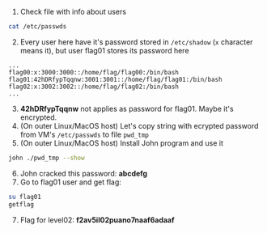 1.  Check file with info about users
``` Bash
cat /etc/passwds
```
2. Every user here have it's password stored in `/etc/shadow` (`x` character means it), but user flag01 stores its password here
```
...
flag00:x:3000:3000::/home/flag/flag00:/bin/bash
flag01:42hDRfypTqqnw:3001:3001::/home/flag/flag01:/bin/bash
flag02:x:3002:3002::/home/flag/flag02:/bin/bash
...
```
3. **42hDRfypTqqnw** not applies as password for flag01. Maybe it's encrypted.
4. (On outer Linux/MacOS host) Let's copy string with ecrypted password from VM's `/etc/passwds` to file `pwd_tmp`
5. (On outer Linux/MacOS host) Install John program and use it
``` Bash
john ./pwd_tmp --show
```
6. John cracked this password: **abcdefg**
7. Go to flag01 user and get flag:
``` Bash
su flag01
getflag
```
7. Flag for level02: **f2av5il02puano7naaf6adaaf**

